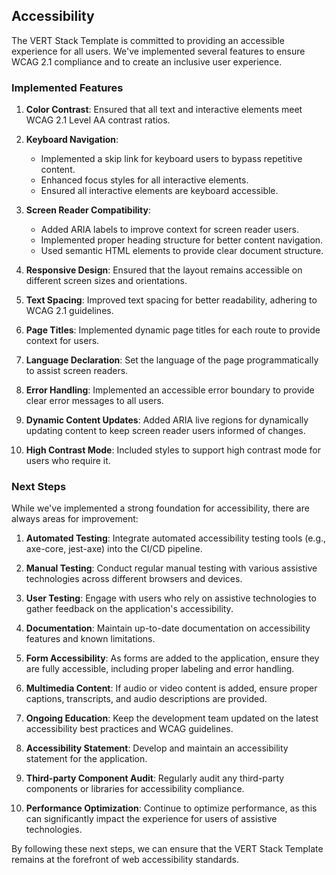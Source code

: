 ## Accessibility

The VERT Stack Template is committed to providing an accessible experience for all users. We've implemented several features to ensure WCAG 2.1 compliance and to create an inclusive user experience.

### Implemented Features

1. **Color Contrast**: Ensured that all text and interactive elements meet WCAG 2.1 Level AA contrast ratios.

2. **Keyboard Navigation**:

   - Implemented a skip link for keyboard users to bypass repetitive content.
   - Enhanced focus styles for all interactive elements.
   - Ensured all interactive elements are keyboard accessible.

3. **Screen Reader Compatibility**:

   - Added ARIA labels to improve context for screen reader users.
   - Implemented proper heading structure for better content navigation.
   - Used semantic HTML elements to provide clear document structure.

4. **Responsive Design**: Ensured that the layout remains accessible on different screen sizes and orientations.

5. **Text Spacing**: Improved text spacing for better readability, adhering to WCAG 2.1 guidelines.

6. **Page Titles**: Implemented dynamic page titles for each route to provide context for users.

7. **Language Declaration**: Set the language of the page programmatically to assist screen readers.

8. **Error Handling**: Implemented an accessible error boundary to provide clear error messages to all users.

9. **Dynamic Content Updates**: Added ARIA live regions for dynamically updating content to keep screen reader users informed of changes.

10. **High Contrast Mode**: Included styles to support high contrast mode for users who require it.

### Next Steps

While we've implemented a strong foundation for accessibility, there are always areas for improvement:

1. **Automated Testing**: Integrate automated accessibility testing tools (e.g., axe-core, jest-axe) into the CI/CD pipeline.

2. **Manual Testing**: Conduct regular manual testing with various assistive technologies across different browsers and devices.

3. **User Testing**: Engage with users who rely on assistive technologies to gather feedback on the application's accessibility.

4. **Documentation**: Maintain up-to-date documentation on accessibility features and known limitations.

5. **Form Accessibility**: As forms are added to the application, ensure they are fully accessible, including proper labeling and error handling.

6. **Multimedia Content**: If audio or video content is added, ensure proper captions, transcripts, and audio descriptions are provided.

7. **Ongoing Education**: Keep the development team updated on the latest accessibility best practices and WCAG guidelines.

8. **Accessibility Statement**: Develop and maintain an accessibility statement for the application.

9. **Third-party Component Audit**: Regularly audit any third-party components or libraries for accessibility compliance.

10. **Performance Optimization**: Continue to optimize performance, as this can significantly impact the experience for users of assistive technologies.

By following these next steps, we can ensure that the VERT Stack Template remains at the forefront of web accessibility standards.
